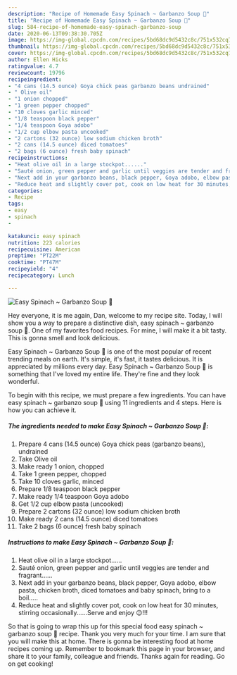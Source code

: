 ```yaml
---
description: "Recipe of Homemade Easy Spinach ~ Garbanzo Soup 🥣"
title: "Recipe of Homemade Easy Spinach ~ Garbanzo Soup 🥣"
slug: 584-recipe-of-homemade-easy-spinach-garbanzo-soup
date: 2020-06-13T09:38:30.705Z
image: https://img-global.cpcdn.com/recipes/5bd68dc9d5432c8c/751x532cq70/easy-spinach-garbanzo-soup-🥣-recipe-main-photo.jpg
thumbnail: https://img-global.cpcdn.com/recipes/5bd68dc9d5432c8c/751x532cq70/easy-spinach-garbanzo-soup-🥣-recipe-main-photo.jpg
cover: https://img-global.cpcdn.com/recipes/5bd68dc9d5432c8c/751x532cq70/easy-spinach-garbanzo-soup-🥣-recipe-main-photo.jpg
author: Ellen Hicks
ratingvalue: 4.7
reviewcount: 19796
recipeingredient:
- "4 cans (14.5 ounce) Goya chick peas garbanzo beans undrained"
- " Olive oil"
- "1 onion chopped"
- "1 green pepper chopped"
- "10 cloves garlic minced"
- "1/8 teaspoon black pepper"
- "1/4 teaspoon Goya adobo"
- "1/2 cup elbow pasta uncooked"
- "2 cartons (32 ounce) low sodium chicken broth"
- "2 cans (14.5 ounce) diced tomatoes"
- "2 bags (6 ounce) fresh baby spinach"
recipeinstructions:
- "Heat olive oil in a large stockpot......"
- "Sauté onion, green pepper and garlic until veggies are tender and fragrant......"
- "Next add in your garbanzo beans, black pepper, Goya adobo, elbow pasta, chicken broth, diced tomatoes and baby spinach, bring to a boil....."
- "Reduce heat and slightly cover pot, cook on low heat for 30 minutes, stirring occasionally......Serve and enjoy 😉!!!"
categories:
- Recipe
tags:
- easy
- spinach
- 

katakunci: easy spinach  
nutrition: 223 calories
recipecuisine: American
preptime: "PT22M"
cooktime: "PT47M"
recipeyield: "4"
recipecategory: Lunch

---
```



![Easy Spinach ~ Garbanzo Soup 🥣](https://img-global.cpcdn.com/recipes/5bd68dc9d5432c8c/751x532cq70/easy-spinach-garbanzo-soup-🥣-recipe-main-photo.jpg)

Hey everyone, it is me again, Dan, welcome to my recipe site. Today, I will show you a way to prepare a distinctive dish, easy spinach ~ garbanzo soup 🥣. One of my favorites food recipes. For mine, I will make it a bit tasty. This is gonna smell and look delicious.



Easy Spinach ~ Garbanzo Soup 🥣 is one of the most popular of recent trending meals on earth. It's simple, it's fast, it tastes delicious. It is appreciated by millions every day. Easy Spinach ~ Garbanzo Soup 🥣 is something that I've loved my entire life. They're fine and they look wonderful.


To begin with this recipe, we must prepare a few ingredients. You can have easy spinach ~ garbanzo soup 🥣 using 11 ingredients and 4 steps. Here is how you can achieve it.

<!--inarticleads1-->

##### The ingredients needed to make Easy Spinach ~ Garbanzo Soup 🥣:

1. Prepare 4 cans (14.5 ounce) Goya chick peas (garbanzo beans), undrained
1. Take  Olive oil
1. Make ready 1 onion, chopped
1. Take 1 green pepper, chopped
1. Take 10 cloves garlic, minced
1. Prepare 1/8 teaspoon black pepper
1. Make ready 1/4 teaspoon Goya adobo
1. Get 1/2 cup elbow pasta (uncooked)
1. Prepare 2 cartons (32 ounce) low sodium chicken broth
1. Make ready 2 cans (14.5 ounce) diced tomatoes
1. Take 2 bags (6 ounce) fresh baby spinach




<!--inarticleads2-->

##### Instructions to make Easy Spinach ~ Garbanzo Soup 🥣:

1. Heat olive oil in a large stockpot......
1. Sauté onion, green pepper and garlic until veggies are tender and fragrant......
1. Next add in your garbanzo beans, black pepper, Goya adobo, elbow pasta, chicken broth, diced tomatoes and baby spinach, bring to a boil.....
1. Reduce heat and slightly cover pot, cook on low heat for 30 minutes, stirring occasionally......Serve and enjoy 😉!!!




So that is going to wrap this up for this special food easy spinach ~ garbanzo soup 🥣 recipe. Thank you very much for your time. I am sure that you will make this at home. There is gonna be interesting food at home recipes coming up. Remember to bookmark this page in your browser, and share it to your family, colleague and friends. Thanks again for reading. Go on get cooking!
